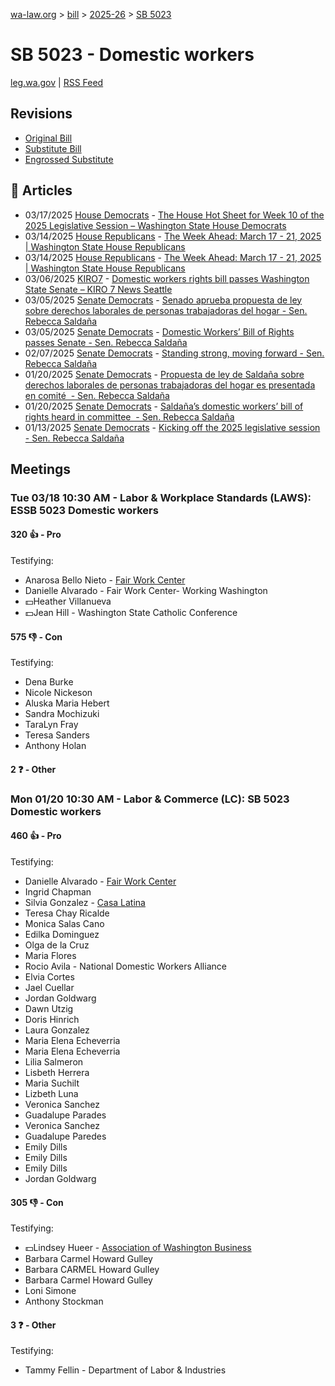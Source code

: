 [wa-law.org](/) > [bill](/bill/) > [2025-26](/bill/2025-26/) > [SB 5023](/bill/2025-26/sb/5023/)

# SB 5023 - Domestic workers
[leg.wa.gov](https://app.leg.wa.gov/billsummary?BillNumber=5023&Year=2025&Initiative=false) | [RSS Feed](./rss.xml)

## Revisions
* [Original Bill](1/)
* [Substitute Bill](S/)
* [Engrossed Substitute](S.E/)

## 📰 Articles
* 03/17/2025 [House Democrats](/org/house_democrats/) - [The House Hot Sheet for Week 10 of the 2025 Legislative Session – Washington State House Democrats](https://housedemocrats.wa.gov/blog/2025/03/17/the-house-hot-sheet-for-week-10-of-the-2025-legislative-session/#:~:text=ESSB%205023)
* 03/14/2025 [House Republicans](/org/house_republicans/) - [The Week Ahead: March 17 - 21, 2025 | Washington State House Republicans](http://houserepublicans.wa.gov/week/the-week-ahead-march-17-21-2025/#:~:text=SB%205023)
* 03/14/2025 [House Republicans](/org/house_republicans/) - [The Week Ahead: March 17 - 21, 2025 | Washington State House Republicans](https://houserepublicans.wa.gov/week/the-week-ahead-march-17-21-2025/#:~:text=SB%205023)
* 03/06/2025 [KIRO7](/org/kiro7/) - [Domestic workers rights bill passes Washington State Senate – KIRO 7 News Seattle](https://www.kiro7.com/news/local/domestic-workers-rights-bill-passes-washington-state-senate/NQW2BWHQGZGRTGLCSGSIE47WJU/#:~:text=Senate%20Bill%205023)
* 03/05/2025 [Senate Democrats](/org/senate_democrats/) - [Senado aprueba propuesta de ley sobre derechos laborales de personas trabajadoras del hogar - Sen. Rebecca Saldaña](https://senatedemocrats.wa.gov/saldana/2025/03/05/senado-aprueba-propuesta-de-ley-sobre-derechos-laborales-de-personas-trabajadoras-del-hogar/#:~:text=La%20propuesta%20de%20ley%20del%20Senado%205023)
* 03/05/2025 [Senate Democrats](/org/senate_democrats/) - [Domestic Workers’ Bill of Rights passes Senate - Sen. Rebecca Saldaña](https://senatedemocrats.wa.gov/saldana/2025/03/05/domestic-workers-bill-of-rights-passes-senate/#:~:text=Senate%20Bill%205023)
* 02/07/2025 [Senate Democrats](/org/senate_democrats/) - [Standing strong, moving forward - Sen. Rebecca Saldaña](https://senatedemocrats.wa.gov/saldana/2025/02/07/standing-strong-moving-forward/#:~:text=SB%205023)
* 01/20/2025 [Senate Democrats](/org/senate_democrats/) - [Propuesta de ley de Saldaña sobre derechos laborales de personas trabajadoras del hogar es presentada en comité  - Sen. Rebecca Saldaña](https://senatedemocrats.wa.gov/saldana/2025/01/20/propuesta-de-ley-de-saldana-sobre-derechos-laborales-de-personas-trabajadoras-del-hogar-es-presentada-en-comite/#:~:text=Proyecto%20de%20Ley%20del%20Senado%205023)
* 01/20/2025 [Senate Democrats](/org/senate_democrats/) - [Saldaña’s domestic workers’ bill of rights heard in committee  - Sen. Rebecca Saldaña](https://senatedemocrats.wa.gov/saldana/2025/01/20/saldanas-domestic-workers-bill-of-rights-heard-in-committee/#:~:text=Senate%20Bill%205023)
* 01/13/2025 [Senate Democrats](/org/senate_democrats/) - [Kicking off the 2025 legislative session - Sen. Rebecca Saldaña](https://senatedemocrats.wa.gov/saldana/2025/01/13/kicking-off-the-2025-legislative-session/#:~:text=SB%205023)

## Meetings
### Tue 03/18 10:30 AM - Labor & Workplace Standards (LAWS): ESSB 5023 Domestic workers
#### 320 👍 - Pro
Testifying:
* Anarosa Bello Nieto - [Fair Work Center](/org/fair_work_center/)
* Danielle Alvarado - Fair Work Center- Working Washington
* 💵Heather Villanueva
* 💵Jean Hill - Washington State Catholic Conference

#### 575 👎 - Con
Testifying:
* Dena Burke
* Nicole Nickeson
* Aluska Maria Hebert
* Sandra Mochizuki
* TaraLyn Fray
* Teresa Sanders
* Anthony Holan

#### 2 ❓ - Other

### Mon 01/20 10:30 AM - Labor & Commerce (LC): SB 5023 Domestic workers
#### 460 👍 - Pro
Testifying:
* Danielle Alvarado - [Fair Work Center](/org/fair_work_center/)
* Ingrid Chapman
* Silvia Gonzalez - [Casa Latina](/org/casa_latina/)
* Teresa Chay Ricalde
* Monica Salas Cano
* Edilka Dominguez
* Olga de la Cruz
* Maria Flores
* Rocio Avila - National Domestic Workers Alliance
* Elvia Cortes
* Jael Cuellar
* Jordan Goldwarg
* Dawn Utzig
* Doris Hinrich
* Laura Gonzalez
* Maria Elena Echeverria
* Maria Elena Echeverria
* Lilia Salmeron
* Lisbeth Herrera
* Maria Suchilt
* Lizbeth Luna
* Veronica Sanchez
* Guadalupe Parades
* Veronica Sanchez
* Guadalupe Paredes
* Emily Dills
* Emily Dills
* Emily Dills
* Jordan Goldwarg

#### 305 👎 - Con
Testifying:
* 💵Lindsey Hueer - [Association of Washington Business](/org/association_of_washington_business/)
* Barbara Carmel Howard Gulley
* Barbara CARMEL Howard Gulley
* Barbara Carmel Howard Gulley
* Loni Simone
* Anthony Stockman

#### 3 ❓ - Other
Testifying:
* Tammy Fellin - Department of Labor & Industries
